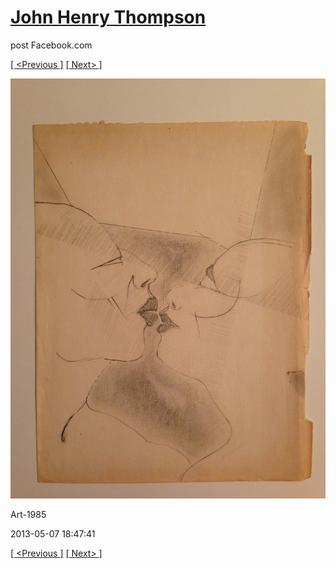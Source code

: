 # [John Henry Thompson](../README.md)
post Facebook.com

[[ <Previous ]](2013-05-07-7.md) [[ Next> ]](2013-05-03-1.md)

[![](../media/2013-05-07/Art-1992.jpg)](../README.md)

Art-1985

2013-05-07 18:47:41

[[ <Previous ]](2013-05-07-7.md) [[ Next> ]](2013-05-03-1.md)